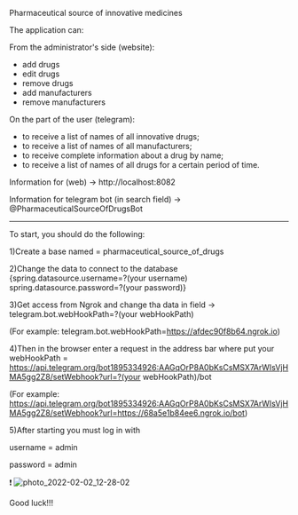 Pharmaceutical source of innovative medicines

The application can:

From the administrator's side (website):
- add drugs
- edit drugs
- remove drugs
- add manufacturers
- remove manufacturers

On the part of the user (telegram):
- to receive a list of names of all innovative drugs;
- to receive a list of names of all manufacturers;
- to receive complete information about a drug by name;
- to receive a list of names of all drugs for a certain period of time.



Information for (web) -> http://localhost:8082

Information for telegram bot (in search field) -> @PharmaceuticalSourceOfDrugsBot

----------------------------------------------------------------------------------------------------------

To start, you should do the following:

1)Create a base named = pharmaceutical_source_of_drugs

2)Change the data to connect to the database {spring.datasource.username=?(your username)
                                              spring.datasource.password=?(your password)}

3)Get access from Ngrok and change tha data in field -> telegram.bot.webHookPath=?(your webHookPath)

(For example: telegram.bot.webHookPath=https://afdec90f8b64.ngrok.io)

4)Then in the browser enter a request in the address bar where put your webHookPath =
https://api.telegram.org/bot1895334926:AAGqOrP8A0bKsCsMSX7ArWIsVjHMA5gg2Z8/setWebhook?url=?(your webHookPath)/bot

(For example: https://api.telegram.org/bot1895334926:AAGqOrP8A0bKsCsMSX7ArWIsVjHMA5gg2Z8/setWebhook?url=https://68a5e1b84ee6.ngrok.io/bot)

5)After starting you must log in with

username = admin

password = admin

❗
![photo_2022-02-02_12-28-02](https://user-images.githubusercontent.com/76947403/152138609-6d7f73c0-0592-4c56-884f-7fdf44a328ad.jpg)

Good luck!!!
